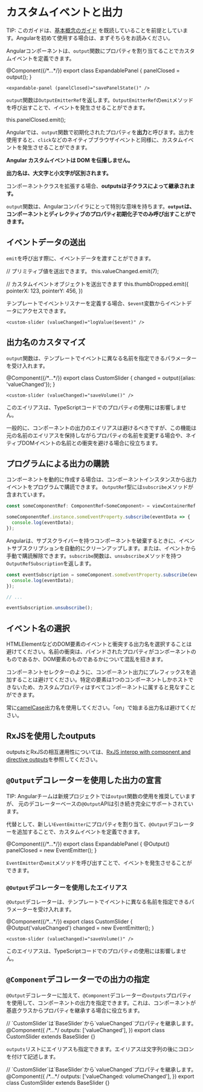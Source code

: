 # カスタムイベントと出力

TIP: このガイドは、[基本概念のガイド](essentials) を既読していることを前提としています。Angularを初めて使用する場合は、まずそちらをお読みください。

Angularコンポーネントは、`output`関数にプロパティを割り当てることでカスタムイベントを定義できます。

<docs-code language="ts" highlight="3">
@Component({/*...*/})
export class ExpandablePanel {
  panelClosed = output<void>();
}
</docs-code>

```angular-html
<expandable-panel (panelClosed)="savePanelState()" />
```

`output`関数は`OutputEmitterRef`を返します。`OutputEmitterRef`の`emit`メソッドを呼び出すことで、イベントを発生させることができます。

<docs-code language="ts" highlight="">
  this.panelClosed.emit();
</docs-code>

Angularでは、`output`関数で初期化されたプロパティを**出力**と呼びます。出力を使用すると、`click`などのネイティブブラウザイベントと同様に、カスタムイベントを発生させることができます。

**Angular カスタムイベントは DOM を伝播しません。**

**出力名は、大文字と小文字が区別されます。**

コンポーネントクラスを拡張する場合、**outputsは子クラスによって継承されます。**

`output`関数は、Angularコンパイラにとって特別な意味を持ちます。**`output`は、コンポーネントとディレクティブのプロパティ初期化子でのみ呼び出すことができます。**

## イベントデータの送出

`emit`を呼び出す際に、イベントデータを渡すことができます。

<docs-code language="ts" highlight="">
// プリミティブ値を送出できます。
this.valueChanged.emit(7);

// カスタムイベントオブジェクトを送出できます
this.thumbDropped.emit({
  pointerX: 123,
  pointerY: 456,
})
</docs-code>

テンプレートでイベントリスナーを定義する場合、`$event`変数からイベントデータにアクセスできます。

```angular-html
<custom-slider (valueChanged)="logValue($event)" />
```

## 出力名のカスタマイズ

`output`関数は、テンプレートでイベントに異なる名前を指定できるパラメーターを受け入れます。

<docs-code language="ts" highlight="">
@Component({/*...*/})
export class CustomSlider {
  changed = output({alias: 'valueChanged'});
}
</docs-code>

```angular-html
<custom-slider (valueChanged)="saveVolume()" />
```

このエイリアスは、TypeScriptコードでのプロパティの使用には影響しません。

一般的に、コンポーネントの出力のエイリアスは避けるべきですが、この機能は元の名前のエイリアスを保持しながらプロパティの名前を変更する場合や、ネイティブDOMイベントの名前との衝突を避ける場合に役立ちます。

## プログラムによる出力の購読

コンポーネントを動的に作成する場合は、コンポーネントインスタンスから出力イベントをプログラムで購読できます。
`OutputRef`型には`subscribe`メソッドが含まれています。

```ts
const someComponentRef: ComponentRef<SomeComponent> = viewContainerRef.createComponent(/*...*/);

someComponentRef.instance.someEventProperty.subscribe(eventData => {
  console.log(eventData);
});
```

Angularは、サブスクライバーを持つコンポーネントを破棄するときに、イベントサブスクリプションを自動的にクリーンアップします。または、イベントから手動で購読解除できます。`subscribe`関数は、`unsubscribe`メソッドを持つ`OutputRefSubscription`を返します。

```typescript
const eventSubscription = someComponent.someEventProperty.subscribe(eventData => {
  console.log(eventData);
});

// ...

eventSubscription.unsubscribe();
```

## イベント名の選択

HTMLElementなどのDOM要素のイベントと衝突する出力名を選択することは避けてください。名前の衝突は、バインドされたプロパティがコンポーネントのものであるか、DOM要素のものであるかについて混乱を招きます。

コンポーネントセレクターのように、コンポーネント出力にプレフィックスを追加することは避けてください。特定の要素は1つのコンポーネントしかホストできないため、カスタムプロパティはすべてコンポーネントに属すると見なすことができます。

常に[camelCase](https://en.wikipedia.org/wiki/Camel_case)出力名を使用してください。「on」で始まる出力名は避けてください。

## RxJSを使用したoutputs

outputsとRxJSの相互運用性については、[RxJS interop with component and directive outputs](ecosystem/rxjs-interop/output-interop)を参照してください。

## `@Output`デコレーターを使用した出力の宣言

TIP: Angularチームは新規プロジェクトでは`output`関数の使用を推奨していますが、
元のデコレーターベースの`@Output`APIは引き続き完全にサポートされています。

代替として、新しい`EventEmitter`にプロパティを割り当て、`@Output`デコレーターを追加することで、カスタムイベントを定義できます。

<docs-code language="ts" highlight="">
@Component({/*...*/})
export class ExpandablePanel {
  @Output() panelClosed = new EventEmitter<void>();
}
</docs-code>

`EventEmitter`の`emit`メソッドを呼び出すことで、イベントを発生させることができます。

### `@Output`デコレーターを使用したエイリアス

`@Output`デコレーターは、テンプレートでイベントに異なる名前を指定できるパラメーターを受け入れます。

<docs-code language="ts" highlight="">
@Component({/*...*/})
export class CustomSlider {
  @Output('valueChanged') changed = new EventEmitter<number>();
}
</docs-code>

```angular-html
<custom-slider (valueChanged)="saveVolume()" />
```

このエイリアスは、TypeScriptコードでのプロパティの使用には影響しません。

## `@Component`デコレーターでの出力の指定

`@Output`デコレーターに加えて、`@Component`デコレーターの`outputs`プロパティを使用して、コンポーネントの出力を指定できます。これは、コンポーネントが基底クラスからプロパティを継承する場合に役立ちます。

<docs-code language="ts" highlight="">
// `CustomSlider`は`BaseSlider`から`valueChanged`プロパティを継承します。
@Component({
  /*...*/
  outputs: ['valueChanged'],
})
export class CustomSlider extends BaseSlider {}
</docs-code>

`outputs`リストにエイリアスも指定できます。エイリアスは文字列の後にコロンを付けて記述します。

<docs-code language="ts" highlight="">
// `CustomSlider`は`BaseSlider`から`valueChanged`プロパティを継承します。
@Component({
  /*...*/
  outputs: ['valueChanged: volumeChanged'],
})
export class CustomSlider extends BaseSlider {}
</docs-code>
